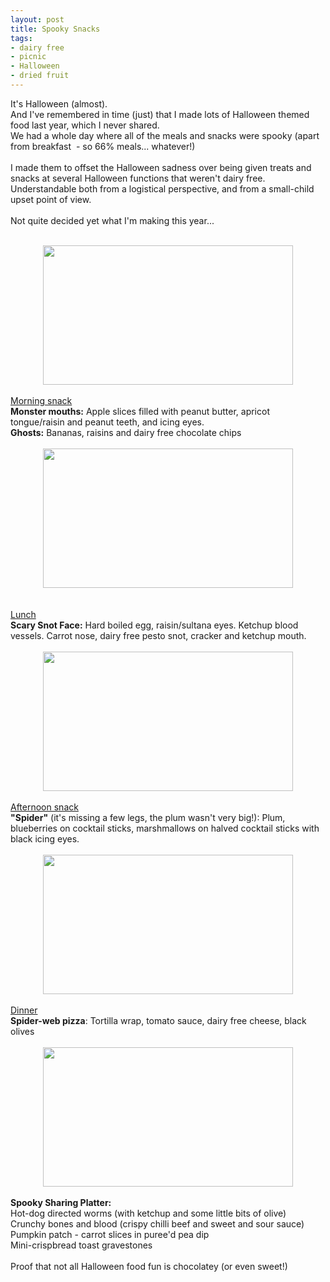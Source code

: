 ```yaml
---
layout: post
title: Spooky Snacks
tags:
- dairy free
- picnic
- Halloween
- dried fruit
---
```


It's Halloween (almost).<br />And I've remembered in time (just) that I made lots of Halloween themed food last year, which I never shared.<br />We had a whole day where all of the meals and snacks were spooky (apart from breakfast &nbsp;- so 66% meals... whatever!)<br /><br />I made them to offset the Halloween sadness over being given treats and snacks at several Halloween functions that weren't dairy free. Understandable both from a logistical perspective, and from a small-child upset point of view.<br /><br />Not quite decided yet what I'm making this year...<br /><br /><div class="separator" style="clear: both; text-align: center;"><a href="https://2.bp.blogspot.com/-mU3ReH58yx8/WBEi_v-OIdI/AAAAAAAAIzA/HsMcqOxpqDM28NHh5UmfLbRFQIu6A1b1gCLcB/s1600/Halloween1.jpg" imageanchor="1" style="margin-left: 1em; margin-right: 1em;"><img border="0" height="223" src="https://2.bp.blogspot.com/-mU3ReH58yx8/WBEi_v-OIdI/AAAAAAAAIzA/HsMcqOxpqDM28NHh5UmfLbRFQIu6A1b1gCLcB/s400/Halloween1.jpg" width="400" /></a></div><br /><u>Morning snack</u><br /><b>Monster mouths:</b> Apple slices filled with peanut butter, apricot tongue/raisin and peanut teeth, and icing eyes.<br /><b>Ghosts:</b> Bananas, raisins and dairy free chocolate chips<br /><br /><div class="separator" style="clear: both; text-align: center;"><a href="https://2.bp.blogspot.com/-K6BIH4Vp8Ms/WBEi_kOOo2I/AAAAAAAAIy8/HCdcPNWQohkYOOTDtH6bmlc2Qvz0OfqcACLcB/s1600/Halloween3.jpg" imageanchor="1" style="margin-left: 1em; margin-right: 1em; text-align: center;"><img border="0" height="223" src="https://2.bp.blogspot.com/-K6BIH4Vp8Ms/WBEi_kOOo2I/AAAAAAAAIy8/HCdcPNWQohkYOOTDtH6bmlc2Qvz0OfqcACLcB/s400/Halloween3.jpg" width="400" /></a></div><br /><br /><u>Lunch</u><br /><b>Scary Snot Face:</b> Hard boiled egg, raisin/sultana eyes. Ketchup blood vessels. Carrot nose, dairy free pesto snot, cracker and ketchup mouth.<br /><br /><div class="separator" style="clear: both; text-align: center;"><a href="https://1.bp.blogspot.com/-S-1Xue09x1s/WBEi_sxwzTI/AAAAAAAAIy4/-qioszCLGNQzfDiVzBvCysBHOjeW35C7gCLcB/s1600/Halloween2.jpg" imageanchor="1" style="margin-left: 1em; margin-right: 1em;"><img border="0" height="223" src="https://1.bp.blogspot.com/-S-1Xue09x1s/WBEi_sxwzTI/AAAAAAAAIy4/-qioszCLGNQzfDiVzBvCysBHOjeW35C7gCLcB/s400/Halloween2.jpg" width="400" /></a></div><br /><u>Afternoon snack</u><br /><b>"Spider"</b> (it's missing a few legs, the plum wasn't very big!): Plum, blueberries on cocktail sticks, marshmallows on halved cocktail sticks with black icing eyes.<br /><div class="separator" style="clear: both; text-align: center;"><br /></div><div class="separator" style="clear: both; text-align: center;"><a href="https://1.bp.blogspot.com/-t1Nf3Rz9rlo/WBEjALtdUjI/AAAAAAAAIzE/P9mgGxpiCN0BTKsYb09wpDKPRUDesvEkgCLcB/s1600/Halloween4.jpg" imageanchor="1" style="margin-left: 1em; margin-right: 1em;"><img border="0" height="223" src="https://1.bp.blogspot.com/-t1Nf3Rz9rlo/WBEjALtdUjI/AAAAAAAAIzE/P9mgGxpiCN0BTKsYb09wpDKPRUDesvEkgCLcB/s400/Halloween4.jpg" width="400" /></a></div><u><br /></u><u>Dinner</u><br /><b>Spider-web pizza</b>: Tortilla wrap, tomato sauce, dairy free cheese, black olives<br /><br /><div class="separator" style="clear: both; text-align: center;"><a href="https://3.bp.blogspot.com/-446GQZuQyus/WBEjAcFIT_I/AAAAAAAAIzI/dHy7lvSGN5IEOC-UstyxmHi4iK1niXUOgCLcB/s1600/Halloween5.jpg" imageanchor="1" style="margin-left: 1em; margin-right: 1em;"><img border="0" height="223" src="https://3.bp.blogspot.com/-446GQZuQyus/WBEjAcFIT_I/AAAAAAAAIzI/dHy7lvSGN5IEOC-UstyxmHi4iK1niXUOgCLcB/s400/Halloween5.jpg" width="400" /></a></div><br /><b>Spooky Sharing Platter:</b><br />Hot-dog directed worms (with ketchup and some little bits of olive)<br />Crunchy bones and blood (crispy chilli beef and sweet and sour sauce)<br />Pumpkin patch - carrot slices in puree'd pea dip<br />Mini-crispbread toast gravestones<br /><br />Proof that not all Halloween food fun is chocolatey (or even sweet!)
